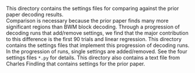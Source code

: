 This directory contains the settings files for comparing against the prior paper decoding results.  
Comparison is necessary because the prior paper finds many more significant regions than BWM block decoding.
Through a progression of decoding runs that add/remove settings, we find that the major contribution to this
difference is the first 90 trials and linear regression.
This directory contains the settings files that implement this progression of decoding runs.  
In the progression of runs, single settings are added/removed.  See the four settings files ``*.py`` 
for details.
This directory also contains a text file from Charles Findling that contains settings for the prior paper.
